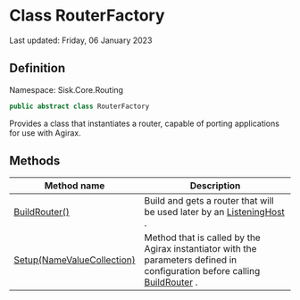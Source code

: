 # Class RouterFactory
Last updated: Friday, 06 January 2023

## Definition
Namespace: Sisk.Core.Routing

```csharp
public abstract class RouterFactory
```

Provides a class that instantiates a router, capable of porting applications for use with Agirax.

## Methods

| Method name | Description |
| --- | --- |
| [BuildRouter()](/spec/Sisk/Core/Routing/RouterFactory/BuildRouter--) | Build and gets a router that will be used later by an [ListeningHost](/spec/Sisk/Core/Http/ListeningHost) . | 
| [Setup(NameValueCollection)](/spec/Sisk/Core/Routing/RouterFactory/Setup--NameValueCollection) | Method that is called by the Agirax instantiator with the parameters defined in configuration before calling [BuildRouter](/spec/Sisk/Core/Routing/RouterFactory/BuildRouter) . | 

